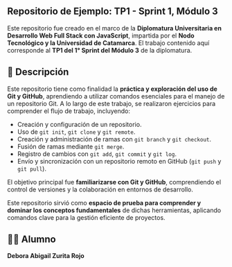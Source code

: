 ## Repositorio de Ejemplo: TP1 - Sprint 1, Módulo 3

Este repositorio fue creado en el marco de la **Diplomatura Universitaria en Desarrollo Web Full Stack con JavaScript**, impartida por el **Nodo Tecnológico y la Universidad de Catamarca**. El trabajo contenido aquí corresponde al **TP1 del 1° Sprint del Módulo 3** de la diplomatura.

## 📌 Descripción

Este repositorio tiene como finalidad la **práctica y exploración del uso de Git y GitHub**, aprendiendo a utilizar comandos esenciales para el manejo de un repositorio Git. A lo largo de este trabajo, se realizaron ejercicios para comprender el flujo de trabajo, incluyendo:

- Creación y configuración de un repositorio.
- Uso de `git init`, `git clone` y `git remote`.
- Creación y administración de ramas con `git branch` y `git checkout`.
- Fusión de ramas mediante `git merge`.
- Registro de cambios con `git add`, `git commit` y `git log`.
- Envío y sincronización con un repositorio remoto en GitHub (`git push` y `git pull`).


El objetivo principal fue **familiarizarse con Git y GitHub**, comprendiendo el control de versiones y la colaboración en entornos de desarrollo.

Este repositorio sirvió como **espacio de prueba para comprender y dominar los conceptos fundamentales** de dichas herramientas, aplicando comandos clave para la gestión eficiente de proyectos.

## 👩‍🎓 Alumno

**Debora Abigail Zurita Rojo**


